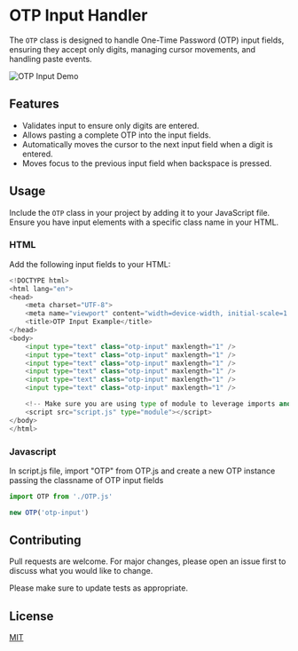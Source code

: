 # OTP Input Handler

The `OTP` class is designed to handle One-Time Password (OTP) input fields, ensuring they accept only digits, managing cursor movements, and handling paste events.

![OTP Input Demo](./otp-demo.gif)

## Features

- Validates input to ensure only digits are entered.
- Allows pasting a complete OTP into the input fields.
- Automatically moves the cursor to the next input field when a digit is entered.
- Moves focus to the previous input field when backspace is pressed.

## Usage
Include the `OTP` class in your project by adding it to your JavaScript file. Ensure you have input elements with a specific class name in your HTML.

### HTML

Add the following input fields to your HTML:

```python
<!DOCTYPE html>
<html lang="en">
<head>
    <meta charset="UTF-8">
    <meta name="viewport" content="width=device-width, initial-scale=1.0">
    <title>OTP Input Example</title>
</head>
<body>
    <input type="text" class="otp-input" maxlength="1" />
    <input type="text" class="otp-input" maxlength="1" />
    <input type="text" class="otp-input" maxlength="1" />
    <input type="text" class="otp-input" maxlength="1" />
    <input type="text" class="otp-input" maxlength="1" />
    <input type="text" class="otp-input" maxlength="1" />

    <!-- Make sure you are using type of module to leverage imports and exports -->
    <script src="script.js" type="module"></script>
</body>
</html>
```

### Javascript

In script.js file, import "OTP" from OTP.js and create a new OTP instance passing the classname of OTP input fields

```javascript
import OTP from './OTP.js'

new OTP('otp-input')
```

## Contributing

Pull requests are welcome. For major changes, please open an issue first
to discuss what you would like to change.

Please make sure to update tests as appropriate.

## License

[MIT](https://choosealicense.com/licenses/mit/)
